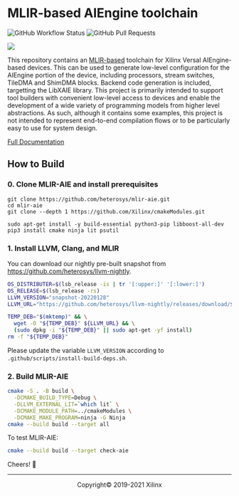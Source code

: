 # MLIR-based AIEngine toolchain

![GitHub Workflow Status](https://img.shields.io/github/workflow/status/Xilinx/mlir-aie/Build%20and%20Test)
![GitHub Pull Requests](https://img.shields.io/github/issues-pr-raw/Xilinx/mlir-aie)

![](https://mlir.llvm.org//mlir-logo.png)

This repository contains an [MLIR-based](https://mlir.llvm.org/) toolchain for Xilinx Versal AIEngine-based devices.  This can be used to generate low-level configuration for the AIEngine portion of the device, including processors, stream switches, TileDMA and ShimDMA blocks. Backend code generation is included, targetting the LibXAIE library.  This project is primarily intended to support tool builders with convenient low-level access to devices and enable the development of a wide variety of programming models from higher level abstractions.  As such, although it contains some examples, this project is not intended to represent end-to-end compilation flows or to be particularly easy to use for system design.

[Full Documentation](https://xilinx.github.io/mlir-aie/)

## How to Build

### 0. Clone MLIR-AIE and install prerequisites

```
git clone https://github.com/heterosys/mlir-aie.git
cd mlir-aie
git clone --depth 1 https://github.com/Xilinx/cmakeModules.git

sudo apt-get install -y build-essential python3-pip libboost-all-dev
pip3 install cmake ninja lit psutil
```

### 1. Install LLVM, Clang, and MLIR

You can download our nightly pre-built snapshot from https://github.com/heterosys/llvm-nightly.

```sh
OS_DISTRIBUTER=$(lsb_release -is | tr '[:upper:]' '[:lower:]')
OS_RELEASE=$(lsb_release -rs)
LLVM_VERSION="snapshot-20220128"
LLVM_URL="https://github.com/heterosys/llvm-nightly/releases/download/${LLVM_VERSION}/llvm-clang-mlir-dev-${OS_DISTRIBUTER}-${OS_RELEASE}.deb"

TEMP_DEB="$(mktemp)" && \
  wget -O "${TEMP_DEB}" ${LLVM_URL} && \
  (sudo dpkg -i "${TEMP_DEB}" || sudo apt-get -yf install)
rm -f "${TEMP_DEB}"
```

Please update the variable `LLVM_VERSION` according to `.github/scripts/install-build-deps.sh`.

### 2. Build MLIR-AIE

```sh
cmake -S . -B build \
  -DCMAKE_BUILD_TYPE=Debug \
  -DLLVM_EXTERNAL_LIT=`which lit` \
  -DCMAKE_MODULE_PATH=../cmakeModules \
  -DCMAKE_MAKE_PROGRAM=ninja -G Ninja
cmake --build build --target all
```

To test MLIR-AIE:

```sh
cmake --build build --target check-aie
```

Cheers! 🍺

-----
<p align="center">Copyright&copy; 2019-2021 Xilinx</p>
